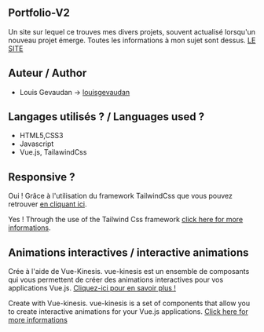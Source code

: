 ## Portfolio-V2

Un site sur lequel ce trouves mes divers projets, souvent actualisé lorsqu'un nouveau projet émerge. Toutes les informations à mon sujet sont dessus.  [LE SITE](https://louisgevaudan.github.io/)

## Auteur / Author

* Louis Gevaudan -> [louisgevaudan](https://github.com/louisgevaudan)


## Langages utilisés ? / Languages used ?

* HTML5,CSS3
* Javascript
* Vue.js, TailawindCss

## Responsive ?

Oui ! Grâce à l'utilisation du framework TailwindCss que vous pouvez retrouver [en cliquant ici](https://tailwindcss.com/).

Yes ! Through the use of the Tailwind Css framework [click here for more informations](https://tailwindcss.com/).

## Animations interactives / interactive animations

Crée à l'aide de Vue-Kinesis.
vue-kinesis est un ensemble de composants qui vous permettent de créer des animations interactives pour vos applications Vue.js.
[Cliquez-ici pour en savoir plus !](https://aminerman.com/kinesis/#/)

Create with Vue-kinesis.
vue-kinesis is a set of components that allow you to create interactive animations for your Vue.js applications. [Click here for more informations](https://aminerman.com/kinesis/#/)

